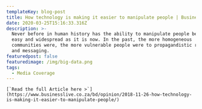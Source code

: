 ```yaml
---
templateKey: blog-post
title: How technology is making it easier to manipulate people | Business Day
date: 2020-03-25T15:16:33.316Z
description: >-
  Never before in human history has the ability to manipulate people been as
  easy and widespread as it is now. In the past, the more homogeneous
  communities were, the more vulnerable people were to propagandistic rhetoric
  and messaging. 
featuredpost: false
featuredimage: /img/big-data.png
tags:
  - Media Coverage
---
```

``[`Read the full Article here >`](https://www.businesslive.co.za/bd/opinion/2018-11-26-how-technology-is-making-it-easier-to-manipulate-people/)``